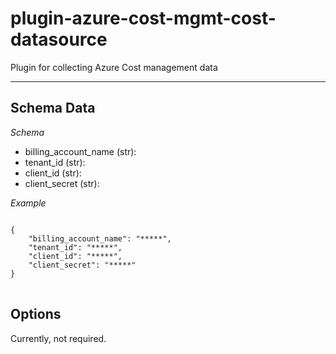 # plugin-azure-cost-mgmt-cost-datasource
Plugin for collecting Azure Cost management data

---

## Schema Data
*Schema*
- billing_account_name (str): 
- tenant_id (str):
- client_id (str):
- client_secret (str):


*Example*
<pre>
<code>
{
    "billing_account_name": "*****",
    "tenant_id": "*****",
    "client_id": "*****",
    "client_secret": "*****"
}
</code>
</pre>

## Options
Currently, not required.